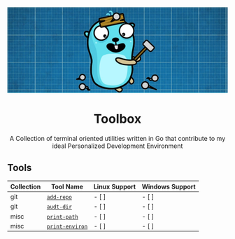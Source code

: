 <div align="center">
  <a href="https://github.com/Ajlow2000/toolbox">
    <img src="images/gopher.png" alt="Logo">
  </a>

  <h1 align="center">Toolbox</h1>

  <p align="center">
        A Collection of terminal oriented utilities written in Go that
        contribute to my ideal Personalized Development Environment
  </p>
</div>

## Tools

| Collection | Tool Name | Linux Support | Windows Support |
| ---------- | --------- | ------------- | --------------- |
| git        | [`add-repo`](./app/git/addRepo) | - [ ] | - [ ] |
| git        | [`audt-dir`](./app/git/auditDir) | - [ ] | - [ ] |
| misc       | [`print-path`](./app/misc/printPath) | - [ ] | - [ ] |
| misc       | [`print-environ`](./app/misc/printEnviron) | - [ ] | - [ ] |
